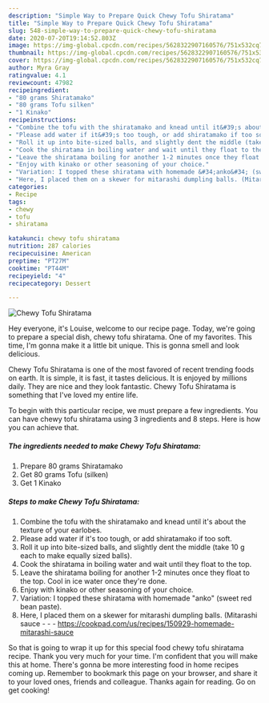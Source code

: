 ```yaml
---
description: "Simple Way to Prepare Quick Chewy Tofu Shiratama"
title: "Simple Way to Prepare Quick Chewy Tofu Shiratama"
slug: 548-simple-way-to-prepare-quick-chewy-tofu-shiratama
date: 2020-07-20T19:14:52.803Z
image: https://img-global.cpcdn.com/recipes/5628322907160576/751x532cq70/chewy-tofu-shiratama-recipe-main-photo.jpg
thumbnail: https://img-global.cpcdn.com/recipes/5628322907160576/751x532cq70/chewy-tofu-shiratama-recipe-main-photo.jpg
cover: https://img-global.cpcdn.com/recipes/5628322907160576/751x532cq70/chewy-tofu-shiratama-recipe-main-photo.jpg
author: Myra Gray
ratingvalue: 4.1
reviewcount: 47982
recipeingredient:
- "80 grams Shiratamako"
- "80 grams Tofu silken"
- "1 Kinako"
recipeinstructions:
- "Combine the tofu with the shiratamako and knead until it&#39;s about the texture of your earlobes."
- "Please add water if it&#39;s too tough, or add shiratamako if too soft."
- "Roll it up into bite-sized balls, and slightly dent the middle (take 10 g each to make equally sized balls)."
- "Cook the shiratama in boiling water and wait until they float to the top."
- "Leave the shiratama boiling for another 1-2 minutes once they float to the top. Cool in ice water once they&#39;re done."
- "Enjoy with kinako or other seasoning of your choice."
- "Variation: I topped these shiratama with homemade &#34;anko&#34; (sweet red bean paste)."
- "Here, I placed them on a skewer for mitarashi dumpling balls. (Mitarashi sauce -  https://cookpad.com/us/recipes/150929-homemade-mitarashi-sauce"
categories:
- Recipe
tags:
- chewy
- tofu
- shiratama

katakunci: chewy tofu shiratama 
nutrition: 287 calories
recipecuisine: American
preptime: "PT27M"
cooktime: "PT44M"
recipeyield: "4"
recipecategory: Dessert

---
```



![Chewy Tofu Shiratama](https://img-global.cpcdn.com/recipes/5628322907160576/751x532cq70/chewy-tofu-shiratama-recipe-main-photo.jpg)

Hey everyone, it's Louise, welcome to our recipe page. Today, we're going to prepare a special dish, chewy tofu shiratama. One of my favorites. This time, I'm gonna make it a little bit unique. This is gonna smell and look delicious.

Chewy Tofu Shiratama is one of the most favored of recent trending foods on earth. It is simple, it is fast, it tastes delicious. It is enjoyed by millions daily. They are nice and they look fantastic. Chewy Tofu Shiratama is something that I've loved my entire life.




To begin with this particular recipe, we must prepare a few ingredients. You can have chewy tofu shiratama using 3 ingredients and 8 steps. Here is how you can achieve that.

<!--inarticleads1-->

##### The ingredients needed to make Chewy Tofu Shiratama:

1. Prepare 80 grams Shiratamako
1. Get 80 grams Tofu (silken)
1. Get 1 Kinako




<!--inarticleads2-->

##### Steps to make Chewy Tofu Shiratama:

1. Combine the tofu with the shiratamako and knead until it&#39;s about the texture of your earlobes.
1. Please add water if it&#39;s too tough, or add shiratamako if too soft.
1. Roll it up into bite-sized balls, and slightly dent the middle (take 10 g each to make equally sized balls).
1. Cook the shiratama in boiling water and wait until they float to the top.
1. Leave the shiratama boiling for another 1-2 minutes once they float to the top. Cool in ice water once they&#39;re done.
1. Enjoy with kinako or other seasoning of your choice.
1. Variation: I topped these shiratama with homemade &#34;anko&#34; (sweet red bean paste).
1. Here, I placed them on a skewer for mitarashi dumpling balls. (Mitarashi sauce - -  - https://cookpad.com/us/recipes/150929-homemade-mitarashi-sauce




So that is going to wrap it up for this special food chewy tofu shiratama recipe. Thank you very much for your time. I'm confident that you will make this at home. There's gonna be more interesting food in home recipes coming up. Remember to bookmark this page on your browser, and share it to your loved ones, friends and colleague. Thanks again for reading. Go on get cooking!
